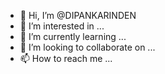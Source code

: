 - 👋 Hi, I’m @DIPANKARINDEN
- 👀 I’m interested in ...
- 🌱 I’m currently learning ...
- 💞️ I’m looking to collaborate on ...
- 📫 How to reach me ...

<!---
DIPANKARINDEN/DIPANKARINDEN is a ✨ special ✨ repository because its `README.md` (this file) appears on your GitHub profile.
You can click the Preview link to take a look at your changes.
--->
